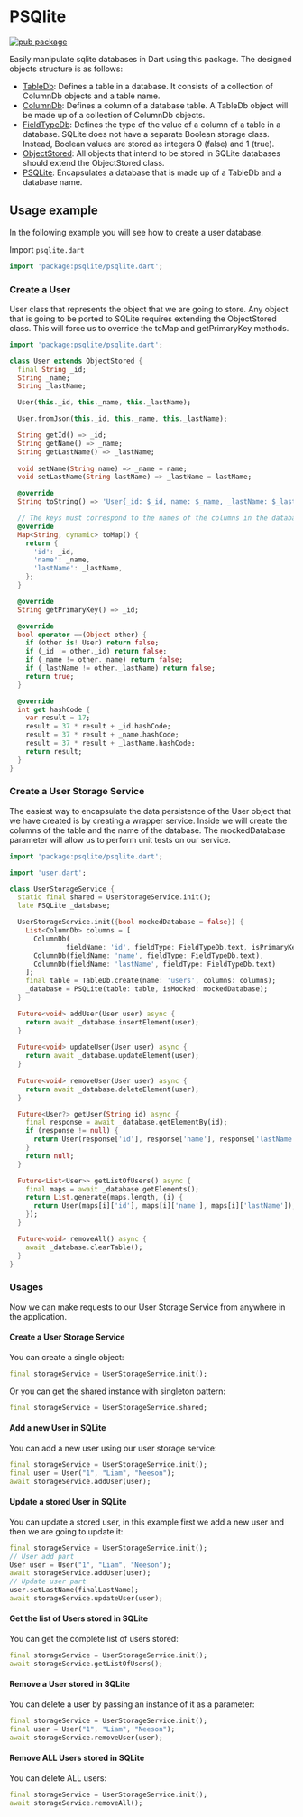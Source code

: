 # PSQlite

[![pub package](https://img.shields.io/pub/v/sqflite.svg)](https://pub.dev/packages/psqlite)

Easily manipulate sqlite databases in Dart using this package. The designed objects structure is as follows:
* [TableDb][]: Defines a table in a database. It consists of a collection of ColumnDb objects and a table name.
* [ColumnDb][]: Defines a column of a database table. A TableDb object will be made up of a collection of ColumnDb objects.
* [FieldTypeDb][]: Defines the type of the value of a column of a table in a database. SQLite does not have a separate Boolean storage class. Instead, Boolean values are stored as integers 0 (false) and 1 (true).
* [ObjectStored][]: All objects that intend to be stored in SQLite databases should extend the ObjectStored class.
* [PSQLite][]: Encapsulates a database that is made up of a TableDb and a database name.

## Usage example

In the following example you will see how to create a user database. 

Import `psqlite.dart`

```dart
import 'package:psqlite/psqlite.dart';
```

### Create a User 
User class that represents the object that we are going to store. 
Any object that is going to be ported to SQLite requires extending the ObjectStored class. 
This will force us to override the toMap and getPrimaryKey methods.
```dart
import 'package:psqlite/psqlite.dart';

class User extends ObjectStored {
  final String _id;
  String _name;
  String _lastName;

  User(this._id, this._name, this._lastName);

  User.fromJson(this._id, this._name, this._lastName);

  String getId() => _id;
  String getName() => _name;
  String getLastName() => _lastName;
  
  void setName(String name) => _name = name;
  void setLastName(String lastName) => _lastName = lastName;

  @override
  String toString() => 'User{_id: $_id, name: $_name, _lastName: $_lastName}';

  // The keys must correspond to the names of the columns in the database.
  @override
  Map<String, dynamic> toMap() {
    return {
      'id': _id,
      'name': _name,
      'lastName': _lastName,
    };
  }

  @override
  String getPrimaryKey() => _id;

  @override
  bool operator ==(Object other) {
    if (other is! User) return false;
    if (_id != other._id) return false;
    if (_name != other._name) return false;
    if (_lastName != other._lastName) return false;
    return true;
  }

  @override
  int get hashCode {
    var result = 17;
    result = 37 * result + _id.hashCode;
    result = 37 * result + _name.hashCode;
    result = 37 * result + _lastName.hashCode;
    return result;
  }
}
```

### Create a User Storage Service 

The easiest way to encapsulate the data persistence of the User object that we have created is by creating a wrapper service.
Inside we will create the columns of the table and the name of the database.
The mockedDatabase parameter will allow us to perform unit tests on our service.

```dart
import 'package:psqlite/psqlite.dart';

import 'user.dart';

class UserStorageService {
  static final shared = UserStorageService.init();
  late PSQLite _database;

  UserStorageService.init({bool mockedDatabase = false}) {
    List<ColumnDb> columns = [
      ColumnDb(
              fieldName: 'id', fieldType: FieldTypeDb.text, isPrimaryKey: true),
      ColumnDb(fieldName: 'name', fieldType: FieldTypeDb.text),
      ColumnDb(fieldName: 'lastName', fieldType: FieldTypeDb.text)
    ];
    final table = TableDb.create(name: 'users', columns: columns);
    _database = PSQLite(table: table, isMocked: mockedDatabase);
  }

  Future<void> addUser(User user) async {
    return await _database.insertElement(user);
  }
  
  Future<void> updateUser(User user) async {
    return await _database.updateElement(user);
  }
  
  Future<void> removeUser(User user) async {
    return await _database.deleteElement(user);
  }

  Future<User?> getUser(String id) async {
    final response = await _database.getElementBy(id);
    if (response != null) {
      return User(response['id'], response['name'], response['lastName']);
    }
    return null;
  }

  Future<List<User>> getListOfUsers() async {
    final maps = await _database.getElements();
    return List.generate(maps.length, (i) {
      return User(maps[i]['id'], maps[i]['name'], maps[i]['lastName']);
    });
  }

  Future<void> removeAll() async {
    await _database.clearTable();
  }
}
```

### Usages
Now we can make requests to our User Storage Service from anywhere in the application. 

#### Create a User Storage Service
You can create a single object:
```dart
final storageService = UserStorageService.init();
```

Or you can get the shared instance with singleton pattern:
```dart
final storageService = UserStorageService.shared;
```

#### Add a new User in SQLite
You can add a new user using our user storage service:
```dart
final storageService = UserStorageService.init();
final user = User("1", "Liam", "Neeson");
await storageService.addUser(user);
```

#### Update a stored User in SQLite
You can update a stored user, in this example first we add a new user and then we are going to update it:
```dart
final storageService = UserStorageService.init();
// User add part
User user = User("1", "Liam", "Neeson");
await storageService.addUser(user);
// Update user part
user.setLastName(finalLastName);
await storageService.updateUser(user);
```

#### Get the list of Users stored in SQLite
You can get the complete list of users stored:
```dart
final storageService = UserStorageService.init();
await storageService.getListOfUsers();
```

#### Remove a User stored in SQLite
You can delete a user by passing an instance of it as a parameter:
```dart
final storageService = UserStorageService.init();
final user = User("1", "Liam", "Neeson");
await storageService.removeUser(user);
```

#### Remove ALL Users stored in SQLite
You can delete ALL users:
```dart
final storageService = UserStorageService.init();
await storageService.removeAll();
```

[TableDb]: https://github.com/vicajilau/psqlite/blob/main/lib/src/table_db.dart
[ColumnDb]: https://github.com/vicajilau/psqlite/blob/main/lib/src/column_db.dart
[FieldTypeDb]: https://github.com/vicajilau/psqlite/blob/main/lib/src/field_type_db.dart
[ObjectStored]: https://github.com/vicajilau/psqlite/blob/main/lib/src/object_stored.dart
[PSQLite]: https://github.com/vicajilau/psqlite/blob/main/lib/src/psqlite.dart

